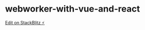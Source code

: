# webworker-with-vue-and-react

[Edit on StackBlitz ⚡️](https://stackblitz.com/edit/webworker-with-vue-and-react)